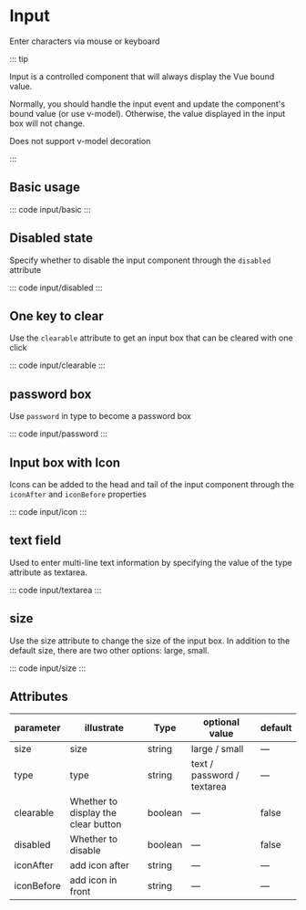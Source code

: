 <script setup>
import basic from 'exam/input/basic.vue'
import disabled from 'exam/input/disabled.vue'
import clearable from 'exam/input/clearable.vue'
import icon from 'exam/input/icon.vue'
import size from 'exam/input/size.vue'
import InputTextarea from 'exam/input/textarea.vue'
import password from 'exam/input/password.vue'
</script>

# Input

Enter characters via mouse or keyboard

::: tip

Input is a controlled component that will always display the Vue bound value.

Normally, you should handle the input event and update the component's bound value (or use v-model). Otherwise, the value displayed in the input box will not change.

Does not support v-model decoration

:::

## Basic usage

::: code input/basic
<basic></basic>
:::

## Disabled state

Specify whether to disable the input component through the `disabled` attribute

::: code input/disabled
<disabled></disabled>
:::

## One key to clear

Use the `clearable` attribute to get an input box that can be cleared with one click

::: code input/clearable
<clearable></clearable>
:::

## password box

Use `password` in type to become a password box

::: code input/password
<password></password>
:::

## Input box with Icon

Icons can be added to the head and tail of the input component through the `iconAfter` and `iconBefore` properties

::: code input/icon
<icon></icon>
:::

## text field

Used to enter multi-line text information by specifying the value of the type attribute as textarea.

::: code input/textarea
<InputTextarea></InputTextarea>
:::

## size

Use the size attribute to change the size of the input box. In addition to the default size, there are two other options: large, small.

::: code input/size
<size></size>
:::

## Attributes

| parameter  | illustrate                          | Type    | optional value             | default |
| ---------- | ----------------------------------- | ------- | -------------------------- | ------- |
| size       | size                                | string  | large / small              | —       |
| type       | type                                | string  | text / password / textarea | —       |
| clearable  | Whether to display the clear button | boolean | —                          | false   |
| disabled   | Whether to disable                  | boolean | —                          | false   |
| iconAfter  | add icon after                      | string  | —                          | —       |
| iconBefore | add icon in front                   | string  | —                          | —       |

<style>
.h-icon-h, .h-after{
  right: 6px!important;
}
</style>
